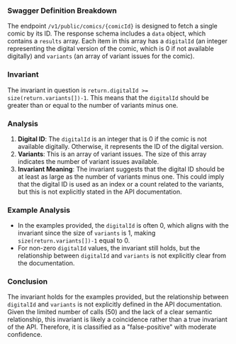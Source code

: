 ### Swagger Definition Breakdown
The endpoint `/v1/public/comics/{comicId}` is designed to fetch a single comic by its ID. The response schema includes a `data` object, which contains a `results` array. Each item in this array has a `digitalId` (an integer representing the digital version of the comic, which is 0 if not available digitally) and `variants` (an array of variant issues for the comic).

### Invariant
The invariant in question is `return.digitalId >= size(return.variants[])-1`. This means that the `digitalId` should be greater than or equal to the number of variants minus one.

### Analysis
1. **Digital ID**: The `digitalId` is an integer that is 0 if the comic is not available digitally. Otherwise, it represents the ID of the digital version.
2. **Variants**: This is an array of variant issues. The size of this array indicates the number of variant issues available.
3. **Invariant Meaning**: The invariant suggests that the digital ID should be at least as large as the number of variants minus one. This could imply that the digital ID is used as an index or a count related to the variants, but this is not explicitly stated in the API documentation.

### Example Analysis
- In the examples provided, the `digitalId` is often 0, which aligns with the invariant since the size of `variants` is 1, making `size(return.variants[])-1` equal to 0.
- For non-zero `digitalId` values, the invariant still holds, but the relationship between `digitalId` and `variants` is not explicitly clear from the documentation.

### Conclusion
The invariant holds for the examples provided, but the relationship between `digitalId` and `variants` is not explicitly defined in the API documentation. Given the limited number of calls (50) and the lack of a clear semantic relationship, this invariant is likely a coincidence rather than a true invariant of the API. Therefore, it is classified as a "false-positive" with moderate confidence.
